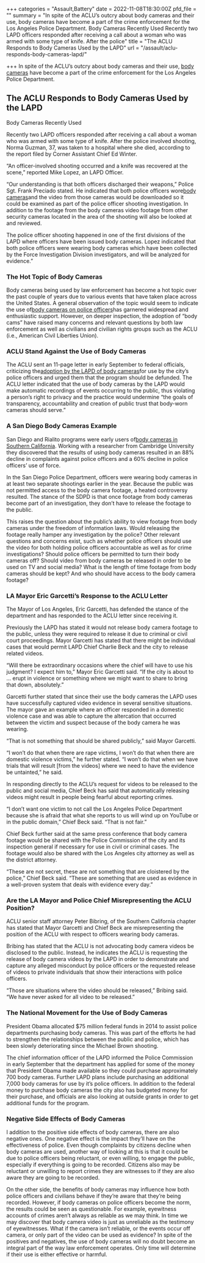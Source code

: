 +++
categories = "Assault,Battery"
date = 2022-11-08T18:30:00Z
pfd_file = ""
summary = "In spite of the ACLU’s outcry about body cameras and their use, body cameras have become a part of the crime enforcement for the Los Angeles Police Department. Body Cameras Recently Used Recently two LAPD officers responded after receiving a call about a woman who was armed with some type of knife. After the police"
title = "The ACLU Responds to Body Cameras Used by the LAPD"
url = "/assault/aclu-responds-body-cameras-lapd/"

+++
In spite of the ACLU’s outcry about body cameras and their use, [body cameras](https://www.sevenslegal.com/) have become a part of the crime enforcement for the Los Angeles Police Department.

## The ACLU Responds to Body Cameras Used by the LAPD

Body Cameras Recently Used

Recently two LAPD officers responded after receiving a call about a woman who was armed with some type of knife. After the police involved shooting, Norma Guzman, 37, was taken to a hospital where she died, according to the report filed by Corner Assistant Chief Ed Winter.

“An officer-involved shooting occurred and a knife was recovered at the scene,” reported Mike Lopez, an LAPD Officer.

“Our understanding is that both officers discharged their weapons,” Police Sgt. Frank Preciado stated. He indicated that both police officers wore[body cameras](https://www.sevenslegal.com/)and the video from those cameras would be downloaded so it could be examined as part of the police officer shooting investigation. In addition to the footage from the body cameras video footage from other security cameras located in the area of the shooting will also be looked at and reviewed.

The police officer shooting happened in one of the first divisions of the LAPD where officers have been issued body cameras. Lopez indicated that both police officers were wearing body cameras which have been collected by the Force Investigation Division investigators, and will be analyzed for evidence.”

### The Hot Topic of Body Cameras

Body cameras being used by law enforcement has become a hot topic over the past couple of years due to various events that have taken place across the United States. A general observation of the topic would seem to indicate the use of[body cameras on police officers](https://www.sevenslegal.com/)has garnered widespread and enthusiastic support. However, on deeper inspection, the adoption of “body cams” have raised many concerns and relevant questions by both law enforcement as well as civilians and civilian rights groups such as the ACLU (i.e., American Civil Liberties Union).

### ACLU Stand Against the Use of Body Cameras

The ACLU sent an 11-page letter in early September to federal officials, criticizing the[adoption by the LAPD of body cameras](https://www.sevenslegal.com/)for use by the city’s police officers and urged them that the program should be defunded. The ACLU letter indicated that the use of body cameras by the LAPD would make automatic recordings of events occurring to the public, thus violating a person’s right to privacy and the practice would undermine “the goals of transparency, accountability and creation of public trust that body-worn cameras should serve.”

### A San Diego Body Cameras Example

San Diego and Rialito programs were early users of[body cameras in Southern California](https://www.sevenslegal.com/). Working with a researcher from Cambridge University they discovered that the results of using body cameras resulted in an 88% decline in complaints against police officers and a 60% decline in police officers’ use of force.

In the San Diego Police Department, officers were wearing body cameras in at least two separate shootings earlier in the year. Because the public was not permitted access to the body camera footage, a heated controversy resulted. The stance of the SDPD is that once footage from body cameras become part of an investigation, they don’t have to release the footage to the public.

This raises the question about the public’s ability to view footage from body cameras under the freedom of information laws. Would releasing the footage really hamper any investigation by the police? Other relevant questions and concerns exist, such as whether police officers should use the video for both holding police officers accountable as well as for crime investigations? Should police officers be permitted to turn their body cameras off? Should video from body cameras be released in order to be used on TV and social media? What is the length of time footage from body cameras should be kept? And who should have access to the body camera footage?

### LA Mayor Eric Garcetti’s Response to the ACLU Letter

The Mayor of Los Angeles, Eric Garcetti, has defended the stance of the department and has responded to the ACLU letter since receiving it.

Previously the LAPD has stated it would not release body camera footage to the public, unless they were required to release it due to criminal or civil court proceedings. Mayor Garcetti has stated that there might be individual cases that would permit LAPD Chief Charlie Beck and the city to release related videos.

“Will there be extraordinary occasions where the chief will have to use his judgment? I expect him to,” Mayor Eric Garcetti said. “If the city is about to … erupt in violence or something where we might want to share to bring that down, absolutely.”

Garcetti further stated that since their use the body cameras the LAPD uses have successfully captured video evidence in several sensitive situations. The mayor gave an example where an officer responded in a domestic violence case and was able to capture the altercation that occurred between the victim and suspect because of the body camera he was wearing.

“That is not something that should be shared publicly,” said Mayor Garcetti.

“I won’t do that when there are rape victims, I won’t do that when there are domestic violence victims,” he further stated. “I won’t do that when we have trials that will result \[from the videos\] where we need to have the evidence be untainted,” he said.

In responding directly to the ACLU’s request for videos to be released to the public and social media, Chief Beck has said that automatically releasing videos might result in people being fearful about reporting crimes.

“I don’t want one victim to not call the Los Angeles Police Department because she is afraid that what she reports to us will wind up on YouTube or in the public domain,” Chief Beck said. “That is not fair.”

Chief Beck further said at the same press conference that body camera footage would be shared with the Police Commission of the city and its inspection general if necessary for use in civil or criminal cases. The footage would also be shared with the Los Angeles city attorney as well as the district attorney.

“These are not secret, these are not something that are cloistered by the police,” Chief Beck said. “These are something that are used as evidence in a well-proven system that deals with evidence every day.”

### Are the LA Mayor and Police Chief Misrepresenting the ACLU Position?

ACLU senior staff attorney Peter Bibring, of the Southern California chapter has stated that Mayor Garcetti and Chief Beck are misrepresenting the position of the ACLU with respect to officers wearing body cameras.

Bribing has stated that the ACLU is not advocating body camera videos be disclosed to the public. Instead, he indicates the ACLU is requesting the release of body camera videos by the LAPD in order to demonstrate and capture any alleged misconduct by police officers or the requested release of videos to private individuals that show their interactions with police officers.

“Those are situations where the video should be released,” Bribing said. “We have never asked for all video to be released.”

### The National Movement for the Use of Body Cameras

President Obama allocated $75 million federal funds in 2014 to assist police departments purchasing body cameras. This was part of the efforts he had to strengthen the relationships between the public and police, which has been slowly deteriorating since the Michael Brown shooting.

The chief information officer of the LAPD informed the Police Commission in early September that the department has applied for some of the money that President Obama made available so they could purchase approximately 700 body cameras. Further LAPD plans include purchasing an additional 7,000 body cameras for use by it’s police officers. In addition to the federal money to purchase body cameras the city also has budgeted money for their purchase, and officials are also looking at outside grants in order to get additional funds for the program.

### Negative Side Effects of Body Cameras

I addition to the positive side effects of body cameras, there are also negative ones. One negative effect is the impact they’ll have on the effectiveness of police. Even though complaints by citizens decline when body cameras are used, another way of looking at this is that it could be due to police officers being reluctant, or even willing, to engage the public, especially if everything is going to be recorded. Citizens also may be reluctant or unwilling to report crimes they are witnesses to if they are also aware they are going to be recorded.

On the other side, the benefits of body cameras may influence how both police officers and civilians behave if they’re aware that they’re being recorded. However, if body cameras on police officers become the norm, the results could be seen as questionable. For example, eyewitness accounts of crimes aren’t always as reliable as we may think. In time we may discover that body camera video is just as unreliable as the testimony of eyewitnesses. What if the camera isn’t reliable, or the events occur off camera, or only part of the video can be used as evidence? In spite of the positives and negatives, the use of body cameras will no doubt become an integral part of the way law enforcement operates. Only time will determine if their use is either effective or harmful.